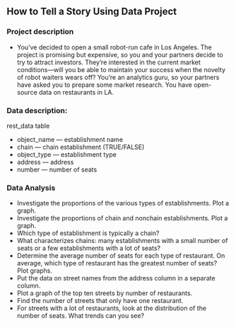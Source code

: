 ## How to Tell a Story Using Data Project
### Project description
- You’ve decided to open a small robot-run cafe in Los Angeles. The project is promising but expensive, so you and your partners decide to try to attract investors. They’re interested in the current market conditions—will you be able to maintain your success when the novelty of robot waiters wears off? You’re an analytics guru, so your partners have asked you to prepare some market research. You have open-source data on restaurants in LA.

### Data description:
rest_data table
- object_name — establishment name
- chain — chain establishment (TRUE/FALSE)
- object_type — establishment type
- address — address
- number — number of seats

### Data Analysis
- Investigate the proportions of the various types of establishments. Plot a graph.
- Investigate the proportions of chain and nonchain establishments. Plot a graph.
- Which type of establishment is typically a chain?
- What characterizes chains: many establishments with a small number of seats or a few establishments with a lot of seats?
- Determine the average number of seats for each type of restaurant. On average, which type of restaurant has the greatest number of seats? Plot graphs.
- Put the data on street names from the address column in a separate column.
- Plot a graph of the top ten streets by number of restaurants.
- Find the number of streets that only have one restaurant.
- For streets with a lot of restaurants, look at the distribution of the number of seats. What trends can you see?
